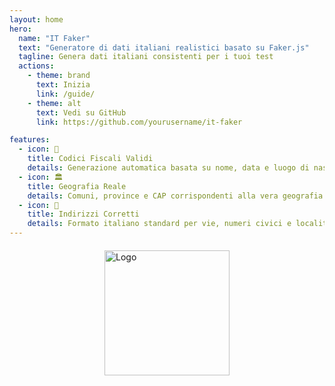 ```yaml
---
layout: home
hero:
  name: "IT Faker"
  text: "Generatore di dati italiani realistici basato su Faker.js"
  tagline: Genera dati italiani consistenti per i tuoi test
  actions:
    - theme: brand
      text: Inizia
      link: /guide/
    - theme: alt
      text: Vedi su GitHub
      link: https://github.com/yourusername/it-faker

features:
  - icon: 📝
    title: Codici Fiscali Validi
    details: Generazione automatica basata su nome, data e luogo di nascita
  - icon: 🏛️
    title: Geografia Reale
    details: Comuni, province e CAP corrispondenti alla vera geografia italiana
  - icon: 📨
    title: Indirizzi Corretti
    details: Formato italiano standard per vie, numeri civici e località
---
```


<div class="custom-container">
  <img 
    src="/images/logo.png" 
    alt="Logo" 
    style="width: 200px; margin: 20px auto; display: block;"
  >
</div>